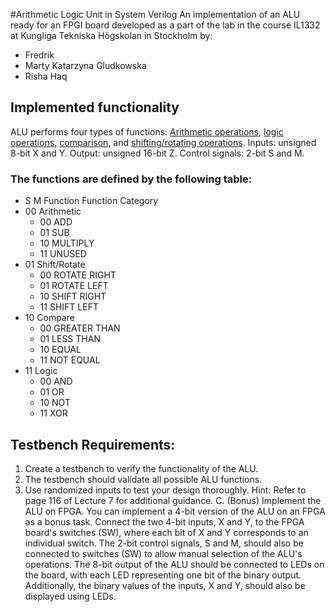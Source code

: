 #Arithmetic Logic Unit in System Verilog
An implementation of an ALU ready for an FPGI board developed as a part of the lab in the course IL1332 at Kungliga Tekniska Högskolan in Stockholm by:
- Fredrik
- Marty Katarzyna Gludkowska
- Risha Haq

## Implemented functionality
ALU performs four types of functions: [Arithmetic operations](), [logic operations](), [comparison](), and [shifting/rotating operations]().
Inputs: unsigned 8-bit X and Y. 
Output: unsigned 16-bit Z. 
Control signals: 2-bit S and M.

### The functions are defined by the following table:
- S     M      Function        Function Category
- 00                          Arithmetic
    -  00     ADD             
    - 01     SUB
    -  10     MULTIPLY
    - 11     UNUSED
- 01  Shift/Rotate
  - 00     ROTATE RIGHT    
  -   01     ROTATE LEFT
  -  10     SHIFT RIGHT
  -  11     SHIFT LEFT
- 10   Compare
  - 00     GREATER THAN   
  -   01     LESS THAN
  -   10     EQUAL
  -    11     NOT EQUAL
- 11 Logic
  - 00     AND           
  -   01     OR
  -   10     NOT
  -    11     XOR

## Testbench Requirements:
1. Create a testbench to verify the functionality of the ALU.
2. The testbench should validate all possible ALU functions.
3. Use randomized inputs to test your design thoroughly.
Hint: Refer to page 116 of Lecture 7 for additional guidance.
C. (Bonus) Implement the ALU on FPGA.
You can implement a 4-bit version of the ALU on an FPGA as a bonus task. Connect the
two 4-bit inputs, X and Y, to the FPGA board's switches (SW), where each bit of X and
Y corresponds to an individual switch. The 2-bit control signals, S and M, should also be
connected to switches (SW) to allow manual selection of the ALU's operations. The 8-bit
output of the ALU should be connected to LEDs on the board, with each LED
representing one bit of the binary output. Additionally, the binary values of the inputs, X
and Y, should also be displayed using LEDs.
